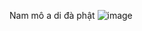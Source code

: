 Nam mô a di đà phật
![image](https://github.com/user-attachments/assets/50d4984c-8a64-46cc-a906-782af8ab197a)
